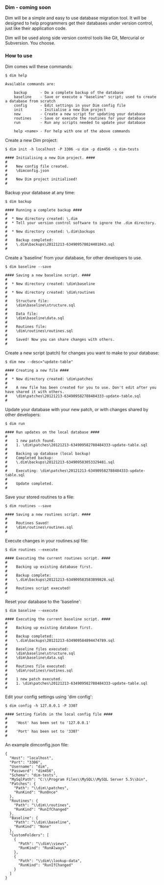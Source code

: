 ### Dim - coming soon

Dim will be a simple and easy to use database migration tool. It will be designed to help programmers get their databases under version control, just like their application code. 

Dim will be used along side version control tools like Git, Mercurial or Subversion. You choose.

### How to use

Dim comes will these commands:

```
$ dim help

Available commands are:

    backup      - Do a complete backup of the database
    baseline    - Save or execute a "baseline" script; used to create a database from scratch
    config      - Edit settings in your Dim config file
    init        - Initialise a new Dim project
    new         - Create a new script for updating your database
    routines    - Save or execute the routines for your database
    run         - Run any scripts needed to update your database

    help <name> - For help with one of the above commands
```

Create a new Dim project:

```
$ dim init -h localhost -P 3306 -u dim -p dim456 -s dim-tests

#### Initialising a new Dim project. ####
#
#    New config file created.
#    \dimconfig.json
#
#    New Dim project initialised!
#
```

Backup your database at any time:

```
$ dim backup

#### Running a complete backup ####
#
#  * New directory created: \.dim
#  * Tell your version control software to ignore the .dim directory.
#
#  * New directory created: \.dim\backups
#
#    Backup completed:
#    \.dim\backups\20121213-634909578024401843.sql
#
```

Create a 'baseline' from your database, for other developers to use.

```
$ dim baseline --save

#### Saving a new baseline script. ####
#
#  * New directory created: \dim\baseline
#
#  * New directory created: \dim\routines
#
#    Structure file:
#    \dim\baseline\structure.sql
#
#    Data file:
#    \dim\baseline\data.sql
#
#    Routines file:
#    \dim\routines\routines.sql
#
#    Saved! Now you can share changes with others.
#
```

Create a new script (patch) for changes you want to make to your database:

```
$ dim new --desc="update-table"

#### Creating a new file ####
#
#  * New directory created: \dim\patches
#
#    A new file has been created for you to use. Don't edit after you have shared it with others.
#    \dim\patches\20121213-634909582788484333-update-table.sql
#
```

Update your database with your new patch, or with changes shared by other developers:

```
$ dim run 

#### Run updates on the local database ####
#
#    1 new patch found.
#    1. \dim\patches\20121213-634909582788484333-update-table.sql
#
#    Backing up database (local backup)
#    Completed backup:
#    \.dim\backups\20121213-634909583053329481.sql
#
#    Executing: \dim\patches\20121213-634909582788484333-update-table.sql
#
#    Update completed.
#
```

Save your stored routines to a file:

```
$ dim routines --save

#### Saving a new routines script. ####
#
#    Routines Saved!
#    \dim\routines\routines.sql
#
```

Execute changes in your routines.sql file:

```
$ dim routines --execute

#### Executing the current routines script. ####
#
#    Backing up existing database first.
#
#    Backup complete:
#    \.dim\backups\20121213-634909583583899828.sql
#
#    Routines script executed!
#
```

Reset your database to the 'baseline':

```
$ dim baseline --execute

#### Executing the current baseline script. ####
#
#    Backing up existing database first.
#
#    Backup completed:
#    \.dim\backups\20121213-634909584894474789.sql
#
#    Baseline files executed:
#    \dim\baseline\structure.sql
#    \dim\baseline\data.sql
#
#    Routines file executed:
#    \dim\routines\routines.sql
#
#    1 new patch executed.
#    1. \dim\patches\20121213-634909582788484333-update-table.sql
#
```

Edit your config settings using 'dim config':

```
$ dim config -h 127.0.0.1 -P 3307

#### Setting fields in the local config file ####
#
#    'Host' has been set to '127.0.0.1'
#
#    'Port' has been set to '3307'
#
```

An example dimconfig.json file:

```
{
  "Host": "localhost",
  "Port": "3306",
  "Username": "dim",
  "Password": "dim456",
  "Schema": "dim-tests",
  "MySqlPath": "C:\\Program Files\\MySQL\\MySQL Server 5.5\\bin",
  "Patches": {
    "Path": "\\dim\\patches",
    "RunKind": "RunOnce"
  },
  "Routines": {
    "Path": "\\dim\\routines",
    "RunKind": "RunIfChanged"
  },
  "Baseline": {
    "Path": "\\dim\\baseline",
    "RunKind": "None"
  },
  "CustomFolders": [
    {
      "Path": "\\dim\\views",
      "RunKind": "RunAlways"
    },
    {
      "Path": "\\dim\\lookup-data",
      "RunKind": "RunIfChanged"
    }
  ]
}
```

